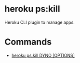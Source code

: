 heroku ps:kill
==============

Heroku CLI plugin to manage apps.
# Commands

* [heroku ps:kill DYNO [OPTIONS]](#pskill)
